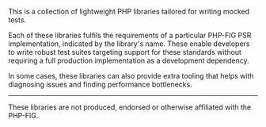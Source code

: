 This is a collection of lightweight PHP libraries tailored for writing mocked tests.

Each of these libraries fulfils the requirements of a particular PHP-FIG PSR implementation, indicated by the library's name. These enable developers to write robust test suites targeting support for these standards without requiring a full production implementation as a development dependency.

In some cases, these libraries can also provide extra tooling that helps with diagnosing issues and finding performance bottlenecks.

---

These libraries are not produced, endorsed or otherwise affiliated with the PHP-FIG.
